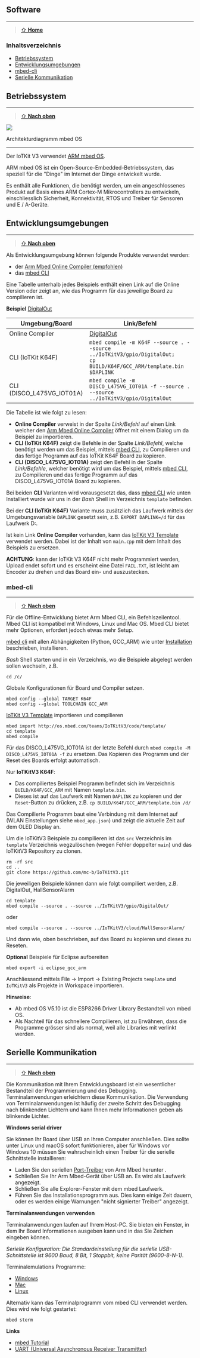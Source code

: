 Software
--------
***

> [⇧ **Home**](../README.md)

### Inhaltsverzeichnis

* [Betriebssystem](#betriebssystem)
* [Entwicklungsumgebungen](#entwicklungsumgebungen)
* [mbed-cli](#mbed-cli)
* [Serielle Kommunikation](#serielle-kommunikation)

## Betriebssystem
***

> [⇧ **Nach oben**](#inhaltsverzeichnis)

![](https://s3-us-west-2.amazonaws.com/mbed-os-docs-images/Mbed_OS_diagram_for_intro.png)

Architekturdiagramm mbed OS
- - -

Der IoTKit V3 verwendet [ARM mbed OS](https://www.mbed.com/en/platform/mbed-os/).

ARM mbed OS ist ein Open-Source-Embedded-Betriebssystem, das speziell für die "Dinge" im Internet der Dinge entwickelt wurde.

Es enthält alle Funktionen, die benötigt werden, um ein angeschlossenes Produkt auf Basis eines ARM Cortex-M Mikrocontrollers zu entwickeln, einschliesslich Sicherheit, Konnektivität, RTOS und Treiber für Sensoren und E / A-Geräte.

## Entwicklungsumgebungen
***

> [⇧ **Nach oben**](#inhaltsverzeichnis)

Als Entwicklungsumgebung können folgende Produkte verwendet werden:
* der [Arm Mbed Online Compiler (empfohlen)](https://os.mbed.com/compiler/)
* das [mbed CLI](https://github.com/ARMmbed/mbed-cli)

Eine Tabelle unterhalb jedes Beispiels enthält einen Link auf die Online Version oder zeigt an, wie das Programm für das jeweilige Board zu compilieren ist.

**Beispiel** [DigitalOut](../gpio#digitalout)

| Umgebung/Board    | Link/Befehl                      |
| ----------------- | -------------------------------- |
| Online Compiler | [DigitalOut](https://os.mbed.com/compiler/#import:/teams/IoTKitV3/code/DigitalOut/) |
| CLI (IoTKit K64F) | `mbed compile -m K64F --source . --source ../IoTKitV3/gpio/DigitalOut; ` <br> `cp BUILD/K64F/GCC_ARM/template.bin $DAPLINK` |
| CLI (DISCO_L475VG_IOT01A) | `mbed compile -m DISCO_L475VG_IOT01A -f --source . --source ../IoTKitV3/gpio/DigitalOut` |

Die Tabelle ist wie folgt zu lesen:
* **Online Compiler** verweist in der Spalte *Link/Befehl* auf einen Link welcher den [Arm Mbed Online Compiler](https://os.mbed.com/compiler/) öffnet mit einem Dialog um da Beispiel zu importieren.
* **CLI (IoTKit K64F)** zeigt die Befehle in der Spalte *Link/Befehl*, welche benötigt werden um das Beispiel, mittels [mbed CLI](https://github.com/ARMmbed/mbed-cli), zu Compilieren und das fertige Programm auf das IoTKit K64F Board zu kopieren. 
* **CLI (DISCO_L475VG_IOT01A)** zeigt den Befehl in der Spalte *Link/Befehle*, welcher benötigt wird um das Beispiel, mittels [mbed CLI](https://github.com/ARMmbed/mbed-cli), zu Compilieren und das fertige Programm auf das DISCO_L475VG_IOT01A Board zu kopieren.

Bei beiden **CLI** Varianten wird vorausgesetzt das, dass [mbed CLI](https://github.com/ARMmbed/mbed-cli) wie unten Installiert wurde wir uns in der *Bash* Shell im Verzeichnis `template` befinden. 

Bei der **CLI (IoTKit K64F)** Variante muss zusätzlich das Laufwerk mittels der Umgebungsvariable `DAPLINK` gesetzt sein, z.B. `EXPORT DAPLINK=/d` für das Laufwerk D:.

Ist kein Link **Online Compiler** vorhanden, kann das [IoTKit V3 Template](https://os.mbed.com/teams/IoTKitV3/code/template/) verwendet werden. Dabei ist der Inhalt von `main.cpp` mit dem Inhalt des Beispiels zu ersetzen.

**ACHTUNG**: kann der IoTKit V3 K64F nicht mehr Programmiert werden, Upload endet sofort und es erscheint eine Datei `FAIL.TXT`, ist leicht am Encoder zu drehen und das Board ein- und auszustecken.

### mbed-cli 
***

> [⇧ **Nach oben**](#inhaltsverzeichnis)

Für die Offline-Entwicklung bietet Arm Mbed CLI, ein Befehlszeilentool. Mbed CLI ist kompatibel mit Windows, Linux und Mac OS. Mbed CLI bietet mehr Optionen, erfordert jedoch etwas mehr Setup.

[mbed cli](https://github.com/ARMmbed/mbed-cli) mit allen Abhängigkeiten (Python, GCC_ARM) wie unter [Installation](https://github.com/ARMmbed/mbed-cli#installation) beschrieben, installieren.

*Bash* Shell starten und in ein Verzeichnis, wo die Beispiele abgelegt werden sollen wechseln, z.B.

    cd /c/
    
Globale Konfigurationen für Board und Compiler setzen.

	mbed config --global TARGET K64F
	mbed config --global TOOLCHAIN GCC_ARM

[IoTKit V3 Template](https://os.mbed.com/teams/IoTKitV3/code/template/) importieren und compilieren

	mbed import http://os.mbed.com/teams/IoTKitV3/code/template/
	cd template
	mbed compile
	
Für das DISCO_L475VG_IOT01A ist der letzte Befehl durch `mbed compile -M DISCO_L475VG_IOT01A -f` zu ersetzen.	Das Kopieren des Programm und der Reset des Boards erfolgt automatisch.

Nur **IoTKitV3 K64F**: 
* Das compiliertes Beispiel Programm befindet sich im Verzeichnis `BUILD/K64F/GCC_ARM` mit Namen `template.bin`. 
* Dieses ist auf das Laufwerk mit Namen `DAPLINK` zu kopieren und der `Reset`-Button zu drücken, z.B. `cp BUILD/K64F/GCC_ARM/template.bin /d/`

Das Compilierte Programm baut eine Verbindung mit dem Internet auf (WLAN Einstellungen siehe `mbed_app.json`) und zeigt die aktuelle Zeit auf dem OLED Display an.
	
Um die IoTKitV3 Beispiele zu compilieren ist das `src` Verzeichnis im `template` Verzeichnis wegzulöschen (wegen Fehler doppelter `main`) und das IoTKitV3 Repository zu clonen.

	rm -rf src
	cd ..
	git clone https://github.com/mc-b/IoTKitV3.git
	
Die jeweiligen Beispiele können dann wie folgt compiliert werden, z.B. DigitalOut, HallSensorAlarm

	cd template
	mbed compile --source . --source ../IoTKitV3/gpio/DigitalOut/
	
oder 
	
	mbed compile --source . --source ../IoTKitV3/cloud/HallSensorAlarm/
	
Und dann wie, oben beschrieben, auf das Board zu kopieren und dieses zu Reseten.

**Optional** Beispiele für Eclipse aufbereiten

	mbed export -i eclipse_gcc_arm
	
Anschliessend mittels File -> Import -> Existing Projects `template` und `IoTKitV3` als Projekte in Workspace importieren.	

**Hinweise**:
* Ab mbed OS V5.10 ist die ESP8266 Driver Library Bestandteil von mbed OS.
* Als Nachteil für das schnellere Compilieren, ist zu Erwähnen, dass die Programme grösser sind als normal, weil alle Libraries mit verlinkt werden.

## Serielle Kommunikation
***

> [⇧ **Nach oben**](#inhaltsverzeichnis)

Die Kommunikation mit Ihrem Entwicklungsboard ist ein wesentlicher Bestandteil der Programmierung und des Debugging. Terminalanwendungen erleichtern diese Kommunikation. Die Verwendung von Terminalanwendungen ist häufig der zweite Schritt des Debugging nach blinkenden Lichtern und kann Ihnen mehr Informationen geben als blinkende Lichter.

**Windows serial driver**

Sie können Ihr Board über USB an Ihren Computer anschließen. Dies sollte unter Linux und macOS sofort funktionieren, aber für Windows vor Windows 10 müssen Sie wahrscheinlich einen Treiber für die serielle Schnittstelle installieren:

* Laden Sie den seriellen [Port-Treiber](http://os.mbed.com/media/downloads/drivers/mbedWinSerial_16466.exe) von Arm Mbed herunter .
* Schließen Sie Ihr Arm Mbed-Gerät über USB an. Es wird als Laufwerk angezeigt.
* Schließen Sie alle Explorer-Fenster mit dem mbed Laufwerk.
* Führen Sie das Installationsprogramm aus. Dies kann einige Zeit dauern, oder es werden einige Warnungen "nicht signierter Treiber" angezeigt.

**Terminalanwendungen verwenden**

Terminalanwendungen laufen auf Ihrem Host-PC. Sie bieten ein Fenster, in dem Ihr Board Informationen ausgeben kann und in das Sie Zeichen eingeben können.

*Serielle Konfiguration: Die Standardeinstellung für die serielle USB-Schnittstelle ist 9600 Baud, 8 Bit, 1 Stoppbit, keine Parität (9600-8-N-1).*

Terminalemulations Programme: 
* [Windows](http://sourceforge.jp/projects/ttssh2/releases/)
* [Mac](http://freeware.the-meiers.org/)
* [Linux](http://manpages.ubuntu.com/manpages/vivid/man8/picocom.8.html)

Alternativ kann das Terminalprogramm vom mbed CLI verwendet werden. Dies wird wie folgt gestartet:

	mbed sterm

**Links**

* [mbed Tutorial](https://os.mbed.com/docs/mbed-os/latest/tutorials/serial-communication.html)
* [UART (Universal Asynchronous Receiver Transmitter)](../uart/) 
